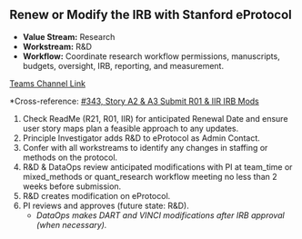 ## Renew or Modify the IRB with Stanford eProtocol
 
- **Value Stream:** Research 
- **Workstream:** R&D
- **Workflow:** Coordinate research workflow permissions, manuscripts, budgets, oversight, IRB, reporting, and measurement.

[Teams Channel Link](https://teams.microsoft.com/l/message/19:d15133fbfb4d4c3a8c81701292b1890d@thread.skype/1654213763153?tenantId=e95f1b23-abaf-45ee-821d-b7ab251ab3bf&groupId=1db500d5-0d01-4254-af42-ad3f78bafacd&parentMessageId=1654213763153&teamName=teampsd_vha&channelName=training_workflow&createdTime=1654213763153)

 *Cross-reference: [#343, Story A2 & A3 Submit R01 & IIR IRB Mods](https://github.com/lzim/research/issues/343)

1. Check ReadMe (R21, R01, IIR) for anticipated Renewal Date and ensure user story maps plan a feasible approach to any updates.
2. Principle Investigator adds R&D to eProtocol as Admin Contact.
3. Confer with all workstreams to identify any changes in staffing or methods on the protocol.
4. R&D & DataOps review anticipated modifications with PI at team_time or mixed_methods or quant_research workflow meeting no less than 2 weeks before submission.
5. R&D creates modification on eProtocol.
6. PI reviews and approves (future state: R&D).
    - *DataOps makes DART and VINCI modifications after IRB approval (when necessary).*
